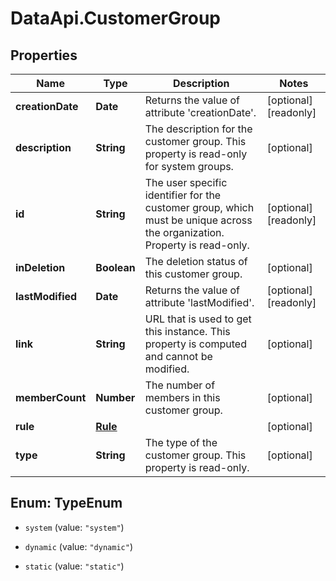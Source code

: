 # DataApi.CustomerGroup

## Properties

Name | Type | Description | Notes
------------ | ------------- | ------------- | -------------
**creationDate** | **Date** | Returns the value of attribute &#39;creationDate&#39;. | [optional] [readonly] 
**description** | **String** | The description for the customer group.  This property is read-only for system groups. | [optional] 
**id** | **String** | The user specific identifier for the customer group, which must be unique across the organization.  Property  is read-only. | [optional] [readonly] 
**inDeletion** | **Boolean** | The deletion status of this customer group. | [optional] 
**lastModified** | **Date** | Returns the value of attribute &#39;lastModified&#39;. | [optional] [readonly] 
**link** | **String** | URL that is used to get this instance.  This property is computed and cannot be modified. | [optional] 
**memberCount** | **Number** | The number of members in this customer group. | [optional] 
**rule** | [**Rule**](Rule.md) |  | [optional] 
**type** | **String** | The type of the customer group.  This property is read-only. | [optional] 



## Enum: TypeEnum


* `system` (value: `"system"`)

* `dynamic` (value: `"dynamic"`)

* `static` (value: `"static"`)




